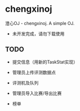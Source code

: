 # chengxinoj

澄心OJ - chengxinoj. A simple OJ.

+ 未开发完成，请勿下载使用

## TODO

+ 提交信息（用新的TaskStat实现）

+ 管理员上传评测数据点

+ 评测机及队列

+ 管理员导入比赛/导出比赛

+ 榜单

